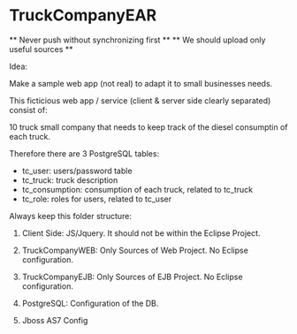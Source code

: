TruckCompanyEAR
=========

** Never push without synchronizing first **
** We should upload only useful sources **

Idea:

Make a sample web app (not real) to adapt it to small businesses needs. 

This ficticious web app / service (client & server side clearly separated) consist of:

10 truck small company that needs to keep track of the diesel consumptin of each truck. 

Therefore there are 3 PostgreSQL tables:

- tc_user: users/password table
- tc_truck: truck description
- tc_consumption: consumption of each truck, related to tc_truck
- tc_role: roles for users, related to tc_user

Always keep this folder structure:


1. Client Side: JS/Jquery. It should not be within the Eclipse Project.

2. TruckCompanyWEB: Only Sources of Web Project. No Eclipse configuration. 

3. TruckCompanyEJB: Only Sources of EJB Project. No Eclipse configuration.

4. PostgreSQL: Configuration of the DB.

5. Jboss AS7 Config

